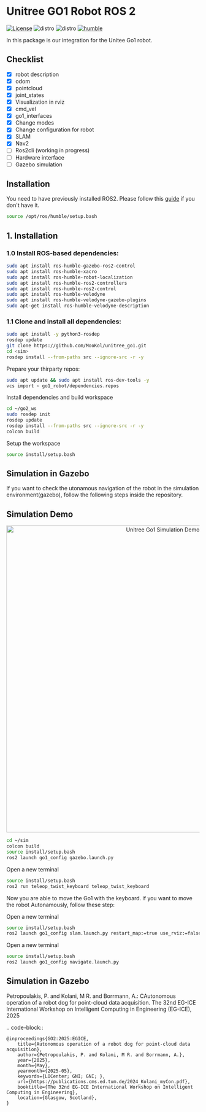 # Unitree GO1 Robot ROS 2

[![License](https://img.shields.io/badge/License-Apache_2.0-blue.svg)](https://opensource.org/licenses/Apache-2.0)
![distro](https://img.shields.io/badge/Ubuntu%2022-Jammy%20Jellyfish-green)
![distro](https://img.shields.io/badge/ROS2-Humble-blue)
[![humble](https://github.com/IntelligentRoboticsLabs/go2_robot/actions/workflows/humble.yaml/badge.svg)](https://github.com/IntelligentRoboticsLabs/go2_robot/actions/workflows/humble.yaml)


In this package is our integration for the Unitee Go1 robot.

## Checklist

- [x] robot description
- [x] odom
- [x] pointcloud
- [x] joint_states
- [x] Visualization in rviz
- [x] cmd_vel
- [x] go1_interfaces
- [x] Change modes
- [x] Change configuration for robot
- [x] SLAM
- [x] Nav2
- [ ] Ros2cli (working in progress)
- [ ] Hardware interface
- [ ] Gazebo simulation

## Installation
You need to have previously installed ROS2. Please follow this [guide](https://docs.ros.org/en/humble/Installation.html) if you don't have it.

```bash
source /opt/ros/humble/setup.bash
```

## 1. Installation

### 1.0 Install ROS-based dependencies:
```bash
sudo apt install ros-humble-gazebo-ros2-control
sudo apt install ros-humble-xacro
sudo apt install ros-humble-robot-localization
sudo apt install ros-humble-ros2-controllers
sudo apt install ros-humble-ros2-control
sudo apt install ros-humble-velodyne
sudo apt install ros-humble-velodyne-gazebo-plugins
sudo apt-get install ros-humble-velodyne-description
```

### 1.1 Clone and install all dependencies:
    
```bash
sudo apt install -y python3-rosdep
rosdep update
git clone https://github.com/MooKol/unitree_go1.git
cd <sim>
rosdep install --from-paths src --ignore-src -r -y
```

Prepare your thirparty repos:
```bash
sudo apt update && sudo apt install ros-dev-tools -y
vcs import < go1_robot/dependencies.repos
```

Install dependencies and build workspace
```bash
cd ~/go2_ws
sudo rosdep init
rosdep update
rosdep install --from-paths src --ignore-src -r -y
colcon build 
```

Setup the workspace
```bash
source install/setup.bash
```

## Simulation in Gazebo
If you want to check the utonamous navigation of the robot in the simulation environment(gazebo), follow the following steps inside the repository.

## Simulation Demo

<p align="center">
  <img src="docs/Media3.gif" width="800" alt="Unitree Go1 Simulation Demo">
</p>

```bash
cd ~/sim
colcon build
source install/setup.bash
ros2 launch go1_config gazebo.launch.py 
```

Open a new terminal

```bash
source install/setup.bash
ros2 run teleop_twist_keyboard teleop_twist_keyboard 
```
Now you are able to move the Go1 with the keyboard. if you want to move the robot Autonamously, follow these step:

Open a new terminal

```bash
source install/setup.bash
ros2 launch go1_config slam.launch.py restart_map:=true use_rviz:=false
```

Open a new terminal

```bash
source install/setup.bash
ros2 launch go1_config navigate.launch.py 
```


## Simulation in Gazebo

Petropoulakis, P. and Kolani, M R. and Borrmann, A.: CAutonomous operation of a robot dog for point-cloud data acquisition. The 32nd EG-ICE International Workshop on Intelligent Computing in Engineering (EG-ICE), 2025

.. code-block::

    @inproceedings{GO2:2025:EGICE, 
        title={Autonomous operation of a robot dog for point-cloud data acquisition}, 
        author={Petropoulakis, P. and Kolani, M R. and Borrmann, A.}, 
        year={2025}, 
        month={May}, 
        yearmonth={2025-05}, 
        keywords={LOCenter; GNI; GNI; }, 
        url={https://publications.cms.ed.tum.de/2024_Kolani_myCon.pdf}, 
        booktitle={The 32nd EG-ICE International Workshop on Intelligent Computing in Engineering}, 
        location={Glasgow, Scotland}, 
    }
